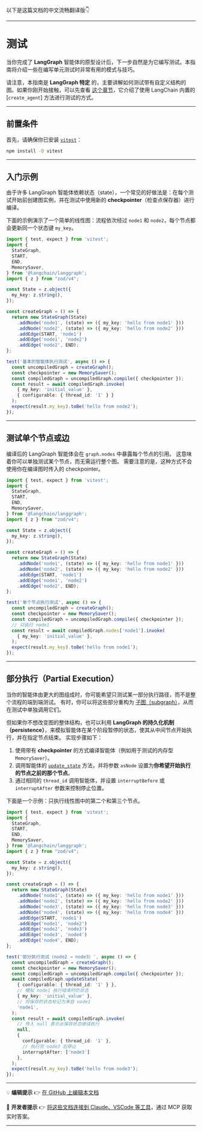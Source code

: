 以下是这篇文档的中文流畅翻译版👇

---

# 测试

当你完成了 **LangGraph** 智能体的原型设计后，下一步自然是为它编写测试。本指南将介绍一些在编写单元测试时非常有用的模式与技巧。

请注意，本指南是 **LangGraph 特定** 的，主要讲解如何测试带有自定义结构的图。如果你刚开始接触，可以先查看 [这个章节](/oss/javascript/langchain/test/)，它介绍了使用 LangChain 内置的 [`create_agent`] 方法进行测试的方式。

---

## 前置条件

首先，请确保你已安装 [`vitest`](https://vitest.dev/)：

```bash
npm install -D vitest
```

---

## 入门示例

由于许多 LangGraph 智能体依赖状态（state），一个常见的好做法是：在每个测试开始前创建图实例，并在测试中使用新的 **checkpointer**（检查点保存器）进行编译。

下面的示例演示了一个简单的线性图：流程依次经过 `node1` 和 `node2`，每个节点都会更新同一个状态键 `my_key`。

```ts
import { test, expect } from 'vitest';
import {
  StateGraph,
  START,
  END,
  MemorySaver,
} from '@langchain/langgraph';
import { z } from "zod/v4";

const State = z.object({
  my_key: z.string(),
});

const createGraph = () => {
  return new StateGraph(State)
    .addNode('node1', (state) => ({ my_key: 'hello from node1' }))
    .addNode('node2', (state) => ({ my_key: 'hello from node2' }))
    .addEdge(START, 'node1')
    .addEdge('node1', 'node2')
    .addEdge('node2', END);
};

test('基本的智能体执行测试', async () => {
  const uncompiledGraph = createGraph();
  const checkpointer = new MemorySaver();
  const compiledGraph = uncompiledGraph.compile({ checkpointer });
  const result = await compiledGraph.invoke(
    { my_key: 'initial_value' },
    { configurable: { thread_id: '1' } }
  );
  expect(result.my_key).toBe('hello from node2');
});
```

---

## 测试单个节点或边

编译后的 LangGraph 智能体会在 `graph.nodes` 中暴露每个节点的引用。
这意味着你可以单独测试某个节点，而无需运行整个图。
需要注意的是，这种方式不会使用你在编译图时传入的 checkpointer。

```ts
import { test, expect } from 'vitest';
import {
  StateGraph,
  START,
  END,
  MemorySaver,
} from '@langchain/langgraph';
import { z } from "zod/v4";

const State = z.object({
  my_key: z.string(),
});

const createGraph = () => {
  return new StateGraph(State)
    .addNode('node1', (state) => ({ my_key: 'hello from node1' }))
    .addNode('node2', (state) => ({ my_key: 'hello from node2' }))
    .addEdge(START, 'node1')
    .addEdge('node1', 'node2')
    .addEdge('node2', END);
};

test('单个节点执行测试', async () => {
  const uncompiledGraph = createGraph();
  const checkpointer = new MemorySaver();
  const compiledGraph = uncompiledGraph.compile({ checkpointer });
  // 只执行 node1
  const result = await compiledGraph.nodes['node1'].invoke(
    { my_key: 'initial_value' },
  );
  expect(result.my_key).toBe('hello from node1');
});
```

---

## 部分执行（Partial Execution）

当你的智能体由更大的图组成时，你可能希望只测试某一部分执行路径，而不是整个流程的端到端测试。
有时，你可以将这些部分重构为 [子图（subgraph）](/oss/javascript/langgraph/use-subgraphs)，从而在测试中单独调用它们。

但如果你不想改变图的整体结构，也可以利用 **LangGraph 的持久化机制（persistence）**，来模拟智能体在某个阶段暂停的状态，使其从中间节点开始执行，并在指定节点结束。
实现步骤如下：

1. 使用带有 **checkpointer** 的方式编译智能体（例如用于测试的内存型 `MemorySaver`）。
2. 调用智能体的 [`update_state`](/oss/javascript/langgraph/use-time-travel) 方法，并将参数 `asNode` 设置为**你希望开始执行的节点之前的那个节点**。
3. 通过相同的 `thread_id` 调用智能体，并设置 `interruptBefore` 或 `interruptAfter` 参数来控制停止位置。

下面是一个示例：只执行线性图中的第二个和第三个节点。

```ts
import { test, expect } from 'vitest';
import {
  StateGraph,
  START,
  END,
  MemorySaver,
} from '@langchain/langgraph';
import { z } from "zod/v4";

const State = z.object({
  my_key: z.string(),
});

const createGraph = () => {
  return new StateGraph(State)
    .addNode('node1', (state) => ({ my_key: 'hello from node1' }))
    .addNode('node2', (state) => ({ my_key: 'hello from node2' }))
    .addNode('node3', (state) => ({ my_key: 'hello from node3' }))
    .addNode('node4', (state) => ({ my_key: 'hello from node4' }))
    .addEdge(START, 'node1')
    .addEdge('node1', 'node2')
    .addEdge('node2', 'node3')
    .addEdge('node3', 'node4')
    .addEdge('node4', END);
};

test('部分执行测试（node2 → node3）', async () => {
  const uncompiledGraph = createGraph();
  const checkpointer = new MemorySaver();
  const compiledGraph = uncompiledGraph.compile({ checkpointer });
  await compiledGraph.updateState(
    { configurable: { thread_id: '1' } },
    // 模拟 node1 执行结束时的状态
    { my_key: 'initial_value' },
    // 将保存的状态标记为来自 node1
    'node1',
  );
  const result = await compiledGraph.invoke(
    // 传入 null 表示从保存状态继续执行
    null,
    {
      configurable: { thread_id: '1' },
      // 执行完 node3 后停止
      interruptAfter: ['node3']
    },
  );
  expect(result.my_key).toBe('hello from node3');
});
```

---

💡 **编辑提示**
👉 [在 GitHub 上编辑本文档](https://github.com/langchain-ai/docs/edit/main/src/oss/langgraph/test.mdx)

🧠 **开发者提示**
👉 [将这些文档连接到 Claude、VSCode 等工具](/use-these-docs)，通过 MCP 获取实时答案。

---
